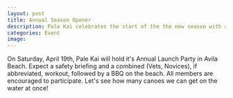 ```yaml
---
layout: post
title: Annual Season Opener
description: Pale Kai celebrates the start of the the new season with a workout and club BBQ. Click here for details!
categories: Event
image: 
---
```

 
On Saturday, April 19th, Pale Kai will hold it's Annual Launch Party in Avila Beach. Expect a safety briefing and a combined (Vets, Novices), if
abbreviated, workout, followed by a BBQ on the beach. All members are encouraged to participate. Let's see how many canoes we can get on the water at
once!